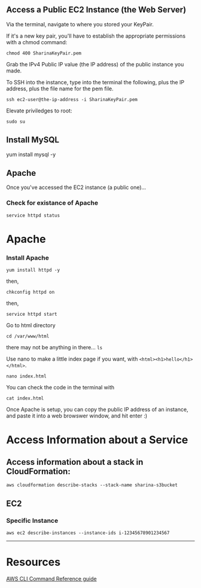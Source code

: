 ## Access a Public EC2 Instance (the Web Server)

Via the terminal, navigate to where you stored your KeyPair. 

If it's a new key pair, you'll have to establish the appropriate permissions with a chmod command:

```
chmod 400 SharinaKeyPair.pem 
```

Grab the IPv4 Public IP value (the IP address) of the public instance you made. 

To SSH into the instance, type into the terminal the following, plus the IP address, plus the file name for the pem file. 

```
ssh ec2-user@the-ip-address -i SharinaKeyPair.pem
```
Elevate priviledges to root:

```
sudo su
```

## Install MySQL
yum install mysql -y

## Apache
Once you've accessed the EC2 instance (a public one)...

### Check for existance of Apache

```
service httpd status
```

# Apache 
### Install Apache
```
yum install httpd -y
```
then,

```
chkconfig httpd on
```
then,

```
service httpd start
```

Go to html directory

```
cd /var/www/html
```

there may not be anything in there... `ls`

Use nano to make a little index page if you want, with `<html><h1>hello</h1></html>`. 

```
nano index.html
```

You can check the code in the terminal with

```
cat index.html
```

Once Apache is setup, you can copy the public IP address of an instance, and paste it into a web browswer window, and hit enter :)



# Access Information about a Service
## Access information about a stack in CloudFormation:
```
aws cloudformation describe-stacks --stack-name sharina-s3bucket
```

## EC2
### Specific Instance
```
aws ec2 describe-instances --instance-ids i-12345678901234567

```

--------------
# Resources
[AWS CLI Command Reference guide](https://docs.aws.amazon.com/cli/latest/reference/)